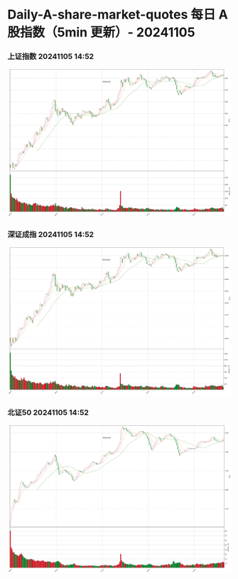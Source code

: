 
# Daily-A-share-market-quotes 每日 A 股指数（5min 更新）- 20241105

### 上证指数 20241105 14:52
![](./fig/2024/11/20241105-sh000001.png)

### 深证成指 20241105 14:52
![](./fig/2024/11/20241105-sz399001.png)

### 北证50 20241105 14:52
![](./fig/2024/11/20241105-bj899050.png)
